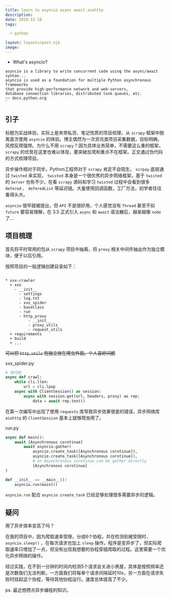 ```yaml
---
title: learn to asyncio async await aiohttp
description:
date: 2019-12-18
tags:

  + python

layout: layouts/post.njk
image:
---
```


* What's asyncio?

``` text
asyncio is a library to write concurrent code using the async/await syntax...
asyncio is used as a foundation for multiple Python asynchronous frameworks
that provide high-performance network and web-servers,
database connection libraries, distributed task queues, etc.
—— docs.python.org
`
```

## 引子

标题为实战体验，实际上是夹带私货、笔记性质的项目梳理，从 `scrapy` 框架中脱离首次使用 `asyncio` 的体验。博主偶然为一次资讯类项目采集数据，目标明确，风控反爬强悍。为什么不用 `scrapy` ? 因为具体业务简单，不需要这么重的框架， `scrapy` 的优势在这里也难以体现，要突破反爬和重点不在框架。正文通过伪代码的方式梳理项目。

异步操作相对于同步。Python工程师对于 `scrapy` 肯定不会陌生， `scrpay` 底层通过 `twisted` 来实现， `twisted` 本身是一个很优秀的异步网络框架，基于 `twisted` 的 `Server` 也有不少。在看 `scrapy` 源码和学习 `twisted` 过程中会看到很多 `defered` 、 `deferedList` 等延迟链。大量使用回调函数，工厂方法，初学者往往看得头大。

`asyncio` 很早就被提出，但 `API` 不是很好用，个人感觉没有 `Thread` 甚至不如 `future` 要容易理解，在 3.5 正式引入 `async` 和 `await` 语法糖后，越来越像 `node` 了...

## 项目梳理

首先将平时常用的包从 `scrapy` 项目中抽离，将 `proxy` 相关中间件抽出作为独立模块，便于以后引用。

按照项目的一般逻辑创建目录如下：

``` text

* xxx-crawler
  + xxx
    - __init__
      - settings
      - log.txt
      - xxx_spider
      - baseClass
      - run
      - http_proxy
          - __init__
          - proxy_utils
          - request_utils
  + requirements
  + build
  + ...

```

~~可以把 `http_utils` 包独立放在爬虫外面。个人喜好问题~~

 xxx_spider.py

``` python
# 伪代码
async def crawl:
    while cli.llen:
        url = cli.lpop
    async with ClientSession() as session:
        async with session.get(url, headers, proxy) as rep:
            data = await rep.text()
```

在第一次编写中出现了使用 `requests` 库导致异步效果很差的错误，异步网络库 `aiohttp` 的 `ClientSession` 基本上就够爬虫用了。

run.py

``` python
async def main():
    await [Asynchronous corotinue]
        await asyncio.gather(
            asyncio.create_task([Asynchronous corotinue]),
            asyncio.create_task([Asynchronous corotinue]),
            # an Asynchronous corotinue can be gather directly
            [Asynchronous corotinue]
)

def __init__ == __main__():
    asyncio.run(main())

```

`asyncio.run` 配合 `asyncio.create_task` 已经足够处理很多需要异步的逻辑。

## 疑问

用了异步效率变高了吗？

在我的项目中，因为爬取速率受限，分成6个协程，并在检测到被受限时， `asyncio.sleep()` ，在每次请求也加上 `sleep` 操作。程序是变异步了，但实际爬取速率只增加了一点，但没有出现我想要的协程穿插爬取的过程。这里需要一个优化异步网络的操作。

经过实践，在不到一分钟的时间内检测5个请求会关进小黑屋，具体是按照频率还是次数我们无法判断。一方面我们将每单个请求间隔延时10s，另一方面在请求失败时挂起这个协程，等待其他协程运行。速度总体提高了不少。

ps. 最近想攒点异步编程的知识。
